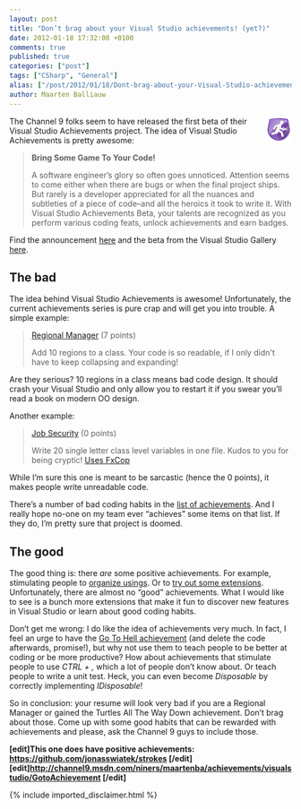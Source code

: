 ```yaml
---
layout: post
title: "Don’t brag about your Visual Studio achievements! (yet?)"
date: 2012-01-18 17:32:00 +0100
comments: true
published: true
categories: ["post"]
tags: ["CSharp", "General"]
alias: ["/post/2012/01/18/Dont-brag-about-your-Visual-Studio-achievements!-(yet).aspx", "/post/2012/01/18/dont-brag-about-your-visual-studio-achievements!-(yet).aspx"]
author: Maarten Balliauw
---
```

<p><a href="/images/image_164.png"><img style="background-image: none; padding-left: 0px; padding-right: 0px; display: inline; float: right; padding-top: 0px; border: 0px;" title="image" src="/images/image_thumb_131.png" border="0" alt="image" width="47" height="47" align="right" /></a>The Channel 9 folks seem to have released the first beta of their Visual Studio Achievements project. The idea of Visual Studio Achievements is pretty awesome:</p>


<blockquote>
<p><strong>Bring Some Game To Your Code!</strong></p>
<p>A software engineer&rsquo;s glory so often goes unnoticed. Attention seems to come either when there are bugs or when the final project ships. But rarely is a developer appreciated for all the nuances and subtleties of a piece of code&ndash;and all the heroics it took to write it. With Visual Studio Achievements Beta, your talents are recognized as you perform various coding feats, unlock achievements and earn badges.</p>


</blockquote>


<p>Find the announcement <a href="http://channel9.msdn.com/Blogs/C9team/Announcing-Visual-Studio-Achievements">here</a> and the beta from the Visual Studio Gallery <a href="http://visualstudiogallery.msdn.microsoft.com/bc7a433b-b594-48d4-bba2-a2f24774d02f">here</a>.</p>
<h2>The bad</h2>
<p>The idea behind Visual Studio Achievements is awesome! Unfortunately, the current achievements series is pure crap and will get you into trouble. A simple example:</p>


<blockquote>
<p><a href="http://channel9.msdn.com/achievements/visualstudio/Regions10Achievement">Regional Manager</a> (7 points)</p>
<p>Add 10 regions to a class. Your code is so readable, if I only didn't have to keep collapsing and expanding!</p>


</blockquote>


<p>Are they serious? 10 regions in a class means bad code design. It should crash your Visual Studio and only allow you to restart it if you swear you&rsquo;ll read a book on modern OO design.</p>
<p>Another example:</p>


<blockquote>
<p><a href="http://channel9.msdn.com/achievements/visualstudio/MoreThan20LongLocalAchievement">Job Security</a> (0 points)</p>
<p>Write 20 single letter class level variables in one file. Kudos to you for being cryptic! <a href="http://channel9.msdn.com/Blogs/c9team/FxCop-For-VS-Achievements">Uses FxCop</a></p>


</blockquote>


<p>While I&rsquo;m sure this one is meant to be sarcastic (hence the 0 points), it makes people write unreadable code.</p>
<p>There&rsquo;s a number of bad coding habits in the <a href="http://channel9.msdn.com/achievements/visualstudio" target="_blank">list of achievements</a>. And I really hope no-one on my team ever &ldquo;achieves&rdquo; some items on that list. If they do, I&rsquo;m pretty sure that project is doomed.</p>
<h2>The good</h2>
<p>The good thing is: there <em>are</em> some positive achievements. For example, stimulating people to <a href="http://channel9.msdn.com/achievements/visualstudio/UsedOrganizedUsings50Achievement" target="_blank">organize usings</a>. Or to <a href="http://channel9.msdn.com/achievements/visualstudio/ExtensionsAchievement5" target="_blank">try out some extensions</a>. Unfortunately, there are almost no &ldquo;good&rdquo; achievements. What I would like to see is a bunch more extensions that make it fun to discover new features in Visual Studio or learn about good coding habits.</p>
<p>Don&rsquo;t get me wrong: I do like the idea of achievements very much. In fact, I feel an urge to have the <a href="http://channel9.msdn.com/achievements/visualstudio/GotoAchievement" target="_blank">Go To Hell achievement</a> (and delete the code afterwards, promise!), but why not use them to teach people to be better at coding or be more productive? How about achievements that stimulate people to use <em>CTRL + ,</em> which a lot of people don&rsquo;t know about. Or teach people to write a unit test. Heck, you can even become <em>Disposable</em> by correctly implementing <em>IDisposable</em>!</p>
<p>So in conclusion: your resume will look very bad if you are a Regional Manager or gained the Turtles All The Way Down achievement. Don&rsquo;t brag about those. Come up with some good habits that can be rewarded with achievements and please, ask the Channel 9 guys to include those.</p>
<p><strong>[edit]This one does have positive achievements: <a href="https://github.com/jonasswiatek/strokes">https://github.com/jonasswiatek/strokes</a> [/edit]<br />[edit]<a href="http://channel9.msdn.com/niners/maartenba/achievements/visualstudio/GotoAchievement">http://channel9.msdn.com/niners/maartenba/achievements/visualstudio/GotoAchievement</a>&nbsp;[/edit] </strong></p>

{% include imported_disclaimer.html %}


